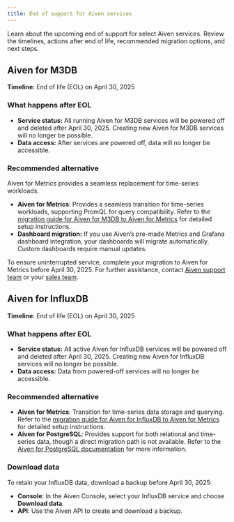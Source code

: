 ```yaml
---
title: End of support for Aiven services
---
```


Learn about the upcoming end of support for select Aiven services. Review the timelines, actions after end of life, recommended migration options, and next steps.

## Aiven for M3DB

**Timeline**: End of life (EOL) on April 30, 2025

### What happens after EOL

- **Service status:** All running Aiven for M3DB services will be powered off and
  deleted after April 30, 2025. Creating new Aiven for M3DB services will no longer be
  possible.
- **Data access:** After services are powered off, data will no longer be accessible.

### Recommended alternative

Aiven for Metrics provides a seamless replacement for time-series workloads.

- **Aiven for Metrics**: Provides a seamless transition for time-series workloads,
  supporting PromQL for query compatibility. Refer to the
  [migration guide for Aiven for M3DB to Aiven for Metrics](https://aiven.io/docs/products/metrics/howto/migrate-m3db-thanos)
  for detailed setup instructions.
- **Dashboard migration:** If you use Aiven’s pre-made Metrics and Grafana dashboard
  integration, your dashboards will migrate automatically. Custom dashboards require
  manual updates.

To ensure uninterrupted service, complete your migration to Aiven for Metrics before
April 30, 2025. For further assistance, contact
[Aiven support team](mailto:support@aiven.io) or your [sales team](mailto:sales@aiven.io).

## Aiven for InfluxDB

**Timeline**: End of life (EOL) on April 30, 2025

### What happens after EOL

- **Service status:** All active Aiven for InfluxDB services will be powered off and
  deleted after April 30, 2025. Creating new Aiven for InfluxDB services will no longer
  be possible.
- **Data access:** Data from powered-off services will no longer be accessible.

### Recommended alternative

- **Aiven for Metrics**: Transition for time-series data storage and querying. Refer to
  the [migration guide for Aiven for InfluxDB to Aiven for Metrics](/docs/products/metrics/howto/migrate-influxdb-thanos)
  for detailed setup instructions.
- **Aiven for PostgreSQL**: Provides support for both relational and time-series data,
  though a direct migration path is not available. Refer to the
  [Aiven for PostgreSQL documentation](https://aiven.io/docs/products/postgresql) for
  more information.

### Download data

To retain your InfluxDB data, download a backup before April 30, 2025:

- **Console**: In the Aiven Console, select your InfluxDB service and choose **Download data**.
- **API**: Use the Aiven API to create and download a backup.
